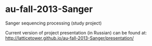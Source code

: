 au-fall-2013-Sanger
===================

Sanger sequencing processing (study project)

Current version of project presentation (in Russian) can be found at: http://latticetower.github.io/au-fall-2013-Sanger/presentation/

